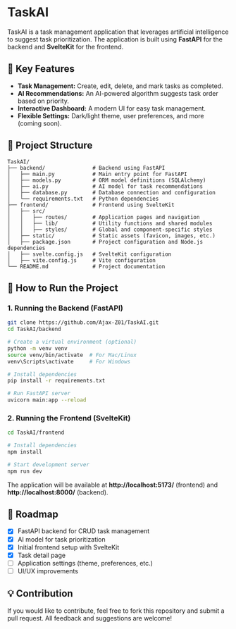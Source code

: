 # TaskAI

TaskAI is a task management application that leverages artificial intelligence to suggest task prioritization. The application is built using **FastAPI** for the backend and **SvelteKit** for the frontend.

## 🚀 Key Features
- **Task Management:** Create, edit, delete, and mark tasks as completed.
- **AI Recommendations:** An AI-powered algorithm suggests task order based on priority.
- **Interactive Dashboard:** A modern UI for easy task management.
- **Flexible Settings:** Dark/light theme, user preferences, and more (coming soon).

## 📂 Project Structure
```
TaskAI/
├── backend/               # Backend using FastAPI
│   ├── main.py            # Main entry point for FastAPI
│   ├── models.py          # ORM model definitions (SQLAlchemy)
│   ├── ai.py              # AI model for task recommendations
│   ├── database.py        # Database connection and configuration
│   └── requirements.txt   # Python dependencies
├── frontend/              # Frontend using SvelteKit
│   ├── src/
│   │   ├── routes/        # Application pages and navigation
│   │   ├── lib/           # Utility functions and shared modules
│   │   ├── styles/        # Global and component-specific styles
│   ├── static/            # Static assets (favicon, images, etc.)
│   ├── package.json       # Project configuration and Node.js dependencies
│   ├── svelte.config.js   # SvelteKit configuration
│   ├── vite.config.js     # Vite configuration
└── README.md              # Project documentation
```

## 🔧 How to Run the Project

### 1. Running the Backend (FastAPI)
```sh
git clone https://github.com/Ajax-Z01/TaskAI.git
cd TaskAI/backend

# Create a virtual environment (optional)
python -m venv venv
source venv/bin/activate  # For Mac/Linux
venv\Scripts\activate     # For Windows

# Install dependencies
pip install -r requirements.txt

# Run FastAPI server
uvicorn main:app --reload
```

### 2. Running the Frontend (SvelteKit)
```sh
cd TaskAI/frontend

# Install dependencies
npm install

# Start development server
npm run dev
```

The application will be available at **http://localhost:5173/** (frontend) and **http://localhost:8000/** (backend).

## 📌 Roadmap
- [x] FastAPI backend for CRUD task management
- [x] AI model for task prioritization
- [x] Initial frontend setup with SvelteKit
- [x] Task detail page
- [ ] Application settings (theme, preferences, etc.)
- [ ] UI/UX improvements

## 💡 Contribution
If you would like to contribute, feel free to fork this repository and submit a pull request. All feedback and suggestions are welcome!